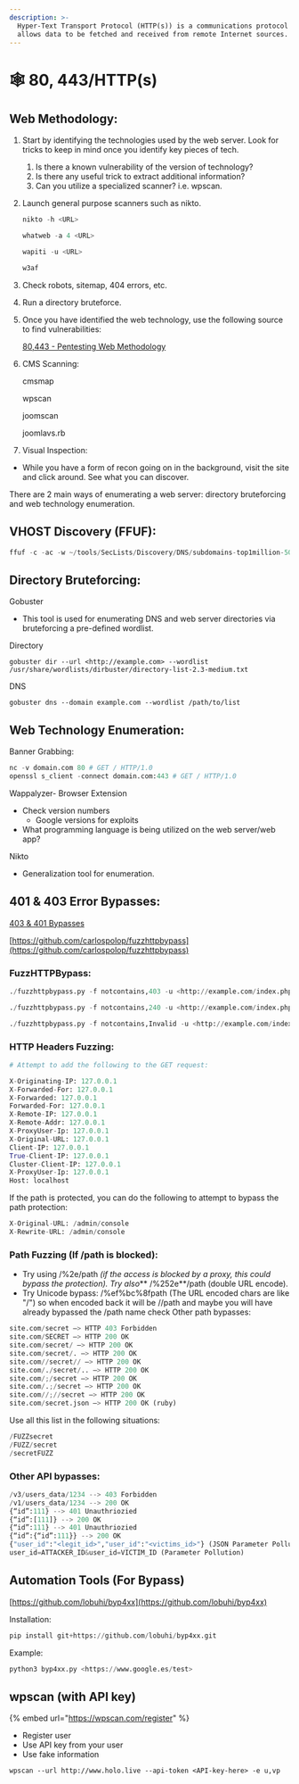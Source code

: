 ```yaml
---
description: >-
  Hyper-Text Transport Protocol (HTTP(s)) is a communications protocol that
  allows data to be fetched and received from remote Internet sources.
---
```


# 🕸 80, 443/HTTP(s)

## Web Methodology:

1. Start by identifying the technologies used by the web server. Look for tricks to keep in mind once you identify key pieces of tech.
   1. Is there a known vulnerability of the version of technology?
   2. Is there any useful trick to extract additional information?
   3. Can you utilize a specialized scanner? i.e. wpscan.
2.  Launch general purpose scanners such as nikto.

    ```python
    nikto -h <URL>

    whatweb -a 4 <URL>

    wapiti -u <URL>

    w3af
    ```
3. Check robots, sitemap, 404 errors, etc.
4. Run a directory bruteforce.
5.  Once you have identified the web technology, use the following source to find vulnerabilities:

    [80,443 - Pentesting Web Methodology](https://book.hacktricks.xyz/network-services-pentesting/pentesting-web#web-tech-tricks)
6.  CMS Scanning:

    cmsmap

    wpscan

    joomscan

    joomlavs.rb
7. Visual Inspection:

* While you have a form of recon going on in the background, visit the site and click around. See what you can discover.

There are 2 main ways of enumerating a web server: directory bruteforcing and web technology enumeration.

## VHOST Discovery (FFUF):

```python
ffuf -c -ac -w ~/tools/SecLists/Discovery/DNS/subdomains-top1million-5000.txt -H 'Host: Fuzz.forget.htb' -u <http://forge.htb>
```

## Directory Bruteforcing:

Gobuster

* This tool is used for enumerating DNS and web server directories via bruteforcing a pre-defined wordlist.

Directory

```
gobuster dir --url <http://example.com> --wordlist /usr/share/wordlists/dirbuster/directory-list-2.3-medium.txt
```

DNS

```
gobuster dns --domain example.com --wordlist /path/to/list
```

## Web Technology Enumeration:

Banner Grabbing:

```python
nc -v domain.com 80 # GET / HTTP/1.0
openssl s_client -connect domain.com:443 # GET / HTTP/1.0
```

Wappalyzer- Browser Extension

* Check version numbers
  * Google versions for exploits
* What programming language is being utilized on the web server/web app?

Nikto

* Generalization tool for enumeration.

## 401 & 403 Error Bypasses:

[403 & 401 Bypasses](https://book.hacktricks.xyz/network-services-pentesting/pentesting-web/403-and-401-bypasses)

[https://github.com/carlospolop/fuzzhttpbypass](https://github.com/carlospolop/fuzzhttpbypass)

### FuzzHTTPBypass:

```python
./fuzzhttpbypass.py -f notcontains,403 -u <http://example.com/index.php>

./fuzzhttpbypass.py -f notcontains,240 -u <http://example.com/index.php>

./fuzzhttpbypass.py -f notcontains,Invalid -u <http://example.com/index.php>
```

### HTTP Headers Fuzzing:

```python
# Attempt to add the following to the GET request:

X-Originating-IP: 127.0.0.1
X-Forwarded-For: 127.0.0.1
X-Forwarded: 127.0.0.1
Forwarded-For: 127.0.0.1
X-Remote-IP: 127.0.0.1
X-Remote-Addr: 127.0.0.1
X-ProxyUser-Ip: 127.0.0.1
X-Original-URL: 127.0.0.1
Client-IP: 127.0.0.1
True-Client-IP: 127.0.0.1
Cluster-Client-IP: 127.0.0.1
X-ProxyUser-Ip: 127.0.0.1
Host: localhost
```

If the path is protected, you can do the following to attempt to bypass the path protection:

```python
X-Original-URL: /admin/console
X-Rewrite-URL: /admin/console
```

### Path Fuzzing (If /path is blocked):

* Try using /%2e/path _(if the access is blocked by a proxy, this could bypass the protection). Try also_\*\* /%252e\*\*/path (double URL encode).
* Try Unicode bypass: /%ef%bc%8fpath (The URL encoded chars are like "/") so when encoded back it will be //path and maybe you will have already bypassed the /path name check Other path bypasses:

```python
site.com/secret –> HTTP 403 Forbidden
site.com/SECRET –> HTTP 200 OK
site.com/secret/ –> HTTP 200 OK
site.com/secret/. –> HTTP 200 OK
site.com//secret// –> HTTP 200 OK
site.com/./secret/.. –> HTTP 200 OK
site.com/;/secret –> HTTP 200 OK
site.com/.;/secret –> HTTP 200 OK
site.com//;//secret –> HTTP 200 OK
site.com/secret.json –> HTTP 200 OK (ruby)
```

Use all this list in the following situations:

```python
/FUZZsecret
/FUZZ/secret
/secretFUZZ
```

### Other API bypasses:

```python
/v3/users_data/1234 --> 403 Forbidden
/v1/users_data/1234 --> 200 OK
{“id”:111} --> 401 Unauthriozied
{“id”:[111]} --> 200 OK
{“id”:111} --> 401 Unauthriozied
{“id”:{“id”:111}} --> 200 OK
{"user_id":"<legit_id>","user_id":"<victims_id>"} (JSON Parameter Pollution)
user_id=ATTACKER_ID&user_id=VICTIM_ID (Parameter Pollution)
```

## Automation Tools (For Bypass)

[https://github.com/lobuhi/byp4xx](https://github.com/lobuhi/byp4xx)

Installation:

```python
pip install git+https://github.com/lobuhi/byp4xx.git
```

Example:

```python
python3 byp4xx.py <https://www.google.es/test>
```

## wpscan (with API key)

{% embed url="https://wpscan.com/register" %}

* Register user
* Use API key from your user
* Use fake information

```
wpscan --url http://www.holo.live --api-token <API-key-here> -e u,vp
```
